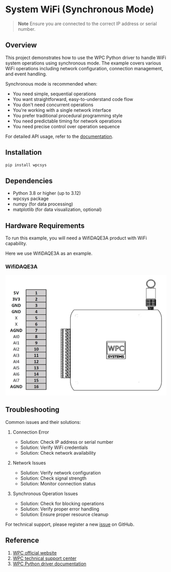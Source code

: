 # System WiFi (Synchronous Mode)
> **Note**
> Ensure you are connected to the correct IP address or serial number.

## Overview

This project demonstrates how to use the WPC Python driver to handle WiFi system operations using synchronous mode.
The example covers various WiFi operations including network configuration, connection management, and event handling.

Synchronous mode is recommended when:
- You need simple, sequential operations
- You want straightforward, easy-to-understand code flow
- You don't need concurrent operations
- You're working with a single network interface
- You prefer traditional procedural programming style
- You need predictable timing for network operations
- You need precise control over operation sequence

For detailed API usage, refer to the [documentation](https://wpc-systems-ltd.github.io/WPC_Python_driver_release/).

## Installation

```bash
pip install wpcsys
```

## Dependencies

- Python 3.8 or higher (up to 3.12)
- wpcsys package
- numpy (for data processing)
- matplotlib (for data visualization, optional)

## Hardware Requirements

To run this example, you will need a WifiDAQE3A product with WiFi capability.

Here we use WifiDAQE3A as an example.

### WifiDAQE3A

<img src="https://github.com/WPC-Systems-Ltd/WPC_Python_driver_release/blob/main/Reference/Pinouts/pinout-WifiDAQE3A.JPG" alt="drawing" width="600"/>

## Troubleshooting

Common issues and their solutions:

1. Connection Error
   - Solution: Check IP address or serial number
   - Solution: Verify WiFi credentials
   - Solution: Check network availability

2. Network Issues
   - Solution: Verify network configuration
   - Solution: Check signal strength
   - Solution: Monitor connection status

3. Synchronous Operation Issues
   - Solution: Check for blocking operations
   - Solution: Verify proper error handling
   - Solution: Ensure proper resource cleanup

For technical support, please register a new [issue](https://github.com/WPC-Systems-Ltd/WPC_Python_driver_release/issues) on GitHub.

## Reference

1. [WPC official website](https://www.wpc.com.tw/)
2. [WPC technical support center](https://wpc.super.site/)
3. [WPC Python driver documentation](https://wpc-systems-ltd.github.io/WPC_Python_driver_release/)